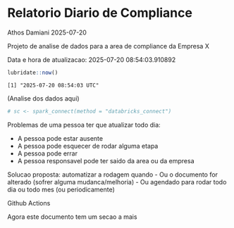 # Relatorio Diario de Compliance
Athos Damiani
2025-07-20

Projeto de analise de dados para a area de compliance da Empresa X

Data e hora de atualizacao: 2025-07-20 08:54:03.910892

``` r
lubridate::now()
```

    [1] "2025-07-20 08:54:03 UTC"

(Analise dos dados aqui)

``` r
# sc <- spark_connect(method = "databricks_connect")
```

Problemas de uma pessoa ter que atualizar todo dia:

-   A pessoa pode estar ausente
-   A pessoa pode esquecer de rodar alguma etapa
-   A pessoa pode errar
-   A pessoa responsavel pode ter saido da area ou da empresa

Solucao proposta: automatizar a rodagem quando - Ou o documento for
alterado (sofrer alguma mudanca/melhoria) - Ou agendado para rodar todo
dia ou todo mes (ou periodicamente)

Github Actions

Agora este documento tem um secao a mais
